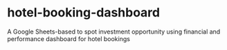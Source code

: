 # hotel-booking-dashboard
 A Google Sheets-based to spot investment opportunity using financial and performance dashboard for hotel bookings
